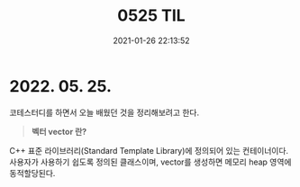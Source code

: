 ﻿---
layout: post
title: "0525 TIL"
date: 2021-01-26 22:13:52
categories: TIL
tags: TIL
image: /images/pic08.jpg
---

# **2022. 05. 25.**

코테스터디를 하면서 오늘 배웠던 것을 정리해보려고 한다.
> **벡터 vector 란?** 

C++ 표준 라이브러리(Standard Template Library)에 정의되어 있는 컨테이너이다. 사용자가 사용하기 쉽도록 정의된 클래스이며, vector를 생성하면 메모리 heap 영역에 동적할당된다.



